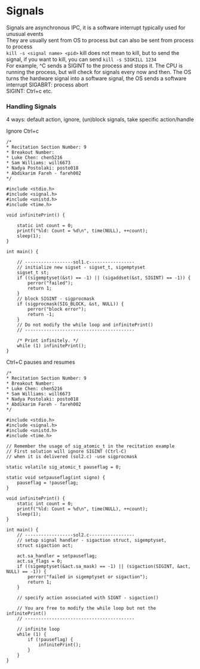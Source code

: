 # Signals
Signals are asynchronous IPC, it is a software interrupt typically used for unusual events  
They are usually sent from OS to process but can also be sent from process to process  
```kill -s <signal name> <pid>``` kill does not mean to kill, but to send the signal, if you want to kill, you can send ```kill -s SIGKILL 1234```  
For example, ^C sends a SIGINT to the process and stops it. The CPU is running the process, but will check for signals every now and then. The OS turns the hardware signal into a software signal, the OS sends a software interrupt
SIGABRT: process abort  
SIGINT: Ctrl+c
etc.
### Handling Signals
4 ways: default action, ignore, (un)block signals, take specific action/handle

Ignore Ctrl+c
```
/*
* Recitation Section Number: 9
* Breakout Number:
* Luke Chen: chen5216
* Sam Williams: will6673
* Nadya Postolaki: posto018
* Abdikarim Fareh - fareh002
*/

#include <stdio.h>
#include <signal.h>
#include <unistd.h>
#include <time.h>

void infinitePrint() {

	static int count = 0;
	printf("%ld: Count = %d\n", time(NULL), ++count);
	sleep(1);
}

int main() {

	// ------------------sol1.c-----------------
	// initialize new sigset - sigset_t, sigemptyset
	sigset_t st;
	if ((sigemptyset(&st) == -1) || (sigaddset(&st, SIGINT) == -1)) {
		perror("failed");
		return 1;
	}
	// block SIGINT - sigprocmask
	if (sigprocmask(SIG_BLOCK, &st, NULL)) {
		perror("block error");
		return -1;
	}
	// Do not modify the while loop and infinitePrint()
	// -----------------------------------------

	/* Print infinitely. */
	while (1) infinitePrint();
}
```

Ctrl+C pauses and resumes
```
/*
* Recitation Section Number: 9
* Breakout Number:
* Luke Chen: chen5216
* Sam Williams: will6673
* Nadya Postolaki: posto018
* Abdikarim Fareh - fareh002
*/

#include <stdio.h>
#include <signal.h>
#include <unistd.h>
#include <time.h>

// Remember the usage of sig_atomic_t in the recitation example
// First solution will ignore SIGINT (Ctrl-C) 
// when it is delivered (sol2.c) -use sigprocmask

static volatile sig_atomic_t pauseflag = 0;

static void setpauseflag(int signo) {
   	pauseflag = !pauseflag;
}

void infinitePrint() {
	static int count = 0;
	printf("%ld: Count = %d\n", time(NULL), ++count);
	sleep(1);
}

int main() {
	// ------------------sol2.c-----------------
	// setup signal handler - sigaction struct, sigemptyset, 
	struct sigaction act;

	act.sa_handler = setpauseflag;
	act.sa_flags = 0;
	if ((sigemptyset(&act.sa_mask) == -1) || (sigaction(SIGINT, &act, NULL) == -1)) {
		perror("failed in sigemptyset or sigaction");
		return 1;
	}

	// specify action associated with SIGNT - sigaction()
	
	// You are free to modify the while loop but not the infinitePrint()
	// -----------------------------------------

	// infinite loop
	while (1) {
		if (!pauseflag) {
			infinitePrint();
		}
	}
}
```
